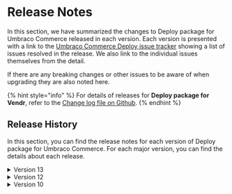 # Release Notes

In this section, we have summarized the changes to Deploy package for Umbraco Commerce released in each version. Each version is presented with a link to the [Umbraco Commerce Deploy issue tracker](https://github.com/umbraco/Umbraco.Commerce.Deploy/issues) showing a list of issues resolved in the release. We also link to the individual issues themselves from the detail.

If there are any breaking changes or other issues to be aware of when upgrading they are also noted here.

{% hint style="info" %}
For details of releases for **Deploy package for Vendr**, refer to the [Change log file on Github](../../changelog-archive/package-deploy.md).
{% endhint %}

## Release History

In this section, you can find the release notes for each version of Deploy package for Umbraco Commerce. For each major version, you can find the details about each release.

<!-- <details>

<summary>Version</summary>

[**version**](link) **(date)**

* issue notes

</details> -->

<details>

<summary>Version 13</summary>

#### 13.1.0-rc1 (February 6th 2024)

* Adds support for Locations
* Updates store to handle default location and measurement system.
* Updates shipping methods to handle dynamic and realtime configurations.

#### 13.0.0 (December 13th 2023)

* Umbraco v13 and Umbraco Commerce v13 support.

</details>

<details>

<summary>Version 12</summary>

#### [12.0.1](https://github.com/umbraco/Umbraco.Commerce.Deploy/issues?q=is%3Aissue+is%3Aclosed+label%3Arelease%2F12.0.1) (October 18th 2023)

* Fixed issue where store entity pickers would fail to transfer correctly do to deserializing property editor config to the wrong format [#3](https://github.com/umbraco/Umbraco.Commerce.Deploy/issues/3).

#### [12.0.0](https://github.com/umbraco/Umbraco.Commerce.Deploy/issues?q=is%3Aissue+is%3Aclosed+label%3Arelease%2F12.0.0) (July 5th 2023)

* [Initial product launch](https://umbraco.com/blog/umbraco-commerce-release/).

</details>

<details>

<summary>Version 10</summary>

#### [10.0.1](https://github.com/umbraco/Umbraco.Commerce.Deploy/issues?q=is%3Aissue+is%3Aclosed+label%3Arelease%2F10.0.1) (October 18th 2023)

* Fixed issue where store entity pickers would fail to transfer correctly do to deserializing property editor config to the wrong format [#3](https://github.com/umbraco/Umbraco.Commerce.Deploy/issues/3).

#### [10.0.0](https://github.com/umbraco/Umbraco.Commerce.Deploy/issues?q=is%3Aissue+is%3Aclosed+label%3Arelease%2F10.0.0) (July 5th 2023)

* [Initial product launch](https://umbraco.com/blog/umbraco-commerce-release/).

</details>
